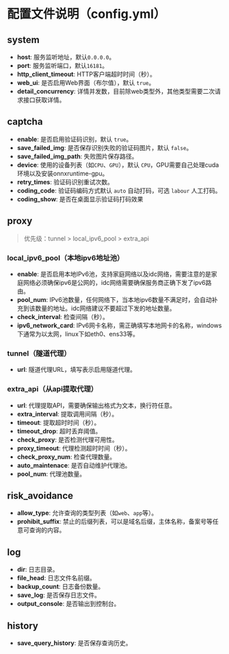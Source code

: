 # 配置文件说明（config.yml）

## system
- **host**: 服务监听地址，默认`0.0.0.0`。
- **port**: 服务监听端口，默认`16181`。
- **http_client_timeout**: HTTP客户端超时时间（秒）。
- **web_ui**: 是否启用Web界面（布尔值），默认 `true`。
- **detail_concurrency**: 详情并发数，目前除web类型外，其他类型需要二次请求接口获取详情。

## captcha
- **enable**: 是否启用验证码识别，默认 `true`。
- **save_failed_img**: 是否保存识别失败的验证码图片，默认 `false`。
- **save_failed_img_path**: 失败图片保存路径。
- **device**: 使用的设备列表（如`CPU`、`GPU`），默认 `CPU`，GPU需要自己处理cuda环境以及安装onnxruntime-gpu。
- **retry_times**: 验证码识别重试次数。
- **coding_code**: 验证码编码方式默认 `auto` 自动打码，可选 `labour` 人工打码。
- **coding_show**: 是否在桌面显示验证码打码效果

## proxy
> 优先级：tunnel > local_ipv6_pool > extra_api
### local_ipv6_pool（本地ipv6地址池）
- **enable**: 是否启用本地IPv6池，支持家庭网络以及idc网络，需要注意的是家庭网络必须确保ipv6是公网的，idc网络需要确保服务商正确下发了ipv6路由。
- **pool_num**: IPv6池数量，任何网络下，当本地ipv6数量不满足时，会自动补充到该数量的地址。idc网络建议不要超过下发的地址数量。
- **check_interval**: 检查间隔（秒）。
- **ipv6_network_card**: IPv6网卡名称，需正确填写本地网卡的名称，windows下通常为以太网，linux下如eth0、ens33等。

### tunnel（隧道代理）
- **url**: 隧道代理URL，填写表示启用隧道代理。

### extra_api（从api提取代理）
- **url**: 代理提取API，需要确保输出格式为文本，换行符任意。
- **extra_interval**: 提取调用间隔（秒）。
- **timeout**: 提取超时时间（秒）。
- **timeout_drop**: 超时丢弃阈值。
- **check_proxy**: 是否检测代理可用性。
- **proxy_timeout**: 代理检测超时时间（秒）。
- **check_proxy_num**: 检查代理数量。
- **auto_maintenace**: 是否自动维护代理池。
- **pool_num**: 代理池数量。

## risk_avoidance
- **allow_type**: 允许查询的类型列表（如`web`、`app`等）。
- **prohibit_suffix**: 禁止的后缀列表，可以是域名后缀，主体名称，备案号等任意可查询的内容。

## log
- **dir**: 日志目录。
- **file_head**: 日志文件名前缀。
- **backup_count**: 日志备份数量。
- **save_log**: 是否保存日志文件。
- **output_console**: 是否输出到控制台。

## history
- **save_query_history**: 是否保存查询历史。

